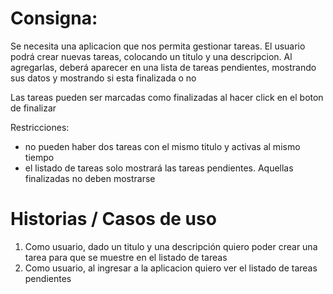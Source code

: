 Consigna:
=========

Se necesita una aplicacion que nos permita gestionar tareas.
El usuario podrá crear nuevas tareas, colocando un titulo y una descripcion.
Al agregarlas, deberá aparecer en una lista de tareas pendientes, mostrando sus datos y mostrando si esta finalizada o no

Las tareas pueden ser marcadas como finalizadas al hacer click en el boton de finalizar

Restricciones: 
- no pueden haber dos tareas con el mismo titulo y activas al mismo tiempo
- el listado de tareas solo mostrará las tareas pendientes. Aquellas finalizadas no deben mostrarse

Historias / Casos de uso 
========================

1. Como usuario, dado un titulo y una descripción quiero poder crear una tarea para que se muestre en el listado de tareas
2. Como usuario, al ingresar a la aplicacion quiero ver el listado de tareas pendientes


